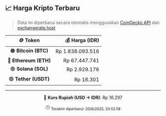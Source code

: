 

<!-- HARGA_KRIPTO -->
## 📈 Harga Kripto Terbaru

> Data ini diperbarui secara otomatis menggunakan [CoinGecko API](https://www.coingecko.com/) dan [exchangerate.host](https://exchangerate.host/)

<div align="center">

| 🪙 Token | 💰 Harga (IDR) |
|:------:|---------------:|
| 🟠 **Bitcoin (BTC)**   | Rp 1.838.093.516 |
| 🔵 **Ethereum (ETH)**  | Rp 67.447.741 |
| 🟣 **Solana (SOL)**    | Rp 2.929.176 |
| 🟢 **Tether (USDT)**   | Rp 16.301 |

---

💱 **Kurs Rupiah (USD → IDR)**: Rp 16.297

🕒 <sub>Terakhir diperbarui: 20/8/2025, 20.53.58</sub>

</div>
<!-- /HARGA_KRIPTO -->